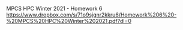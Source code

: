 MPCS HPC Winter 2021 - Homework 6
https://www.dropbox.com/s/71o9sjgnr2kkru6/Homework%206%20-%20MPCS%20HPC%20Winter%202021.pdf?dl=0
